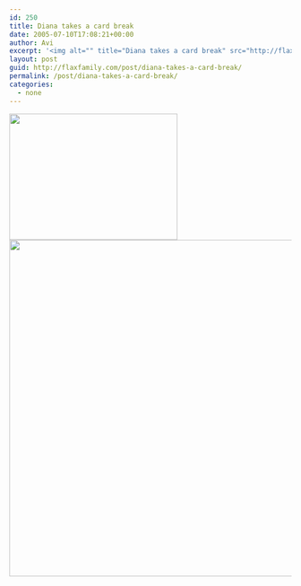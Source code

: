 ```yaml
---
id: 250
title: Diana takes a card break
date: 2005-07-10T17:08:21+00:00
author: Avi
excerpt: '<img alt="" title="Diana takes a card break" src="http://flaxfamily.com/uploads/Diana takes a card break-thumbnail.jpg" width="300" height="225" />'
layout: post
guid: http://flaxfamily.com/post/diana-takes-a-card-break/
permalink: /post/diana-takes-a-card-break/
categories:
  - none
---
```

<img alt="" title="Diana takes a card break" src="http://flaxfamily.com/uploads/Diana takes a card break-thumbnail.jpg" width="300" height="225" />
  
<!--more-->


  
<img alt="" title="Diana takes a card break" src="http://flaxfamily.com/uploads/Diana takes a card break.jpg" width="800" height="600" />